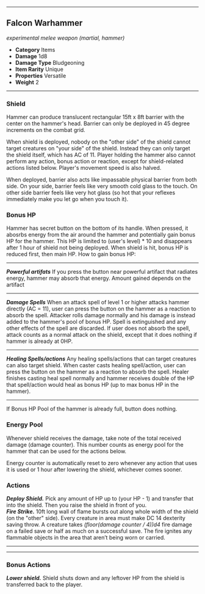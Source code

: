 ___
## Falcon Warhammer
*experimental melee weapon (martial, hammer)*
- **Category** Items
- **Damage** 1d8
- **Damage Type** Bludgeoning
- **Item Rarity** Unique
- **Properties** Versatile
- **Weight** 2
___
### Shield
Hammer can produce translucent rectangular 15ft x 8ft barrier with the center on the hammer's head. Barrier can only be deployed in 45 degree increments on the combat grid.

When shield is deployed, nobody on the "other side" of the shield cannot target creatures on "your side" of the shield. Instead they can only target the shield itself, which has AC of 11. Player holding the hammer also cannot perform any action, bonus action or reaction, except for shield-related actions listed below. Player's movement speed is also halved.

When deployed, barrier also acts like impassable physical barrier from both side. On your side, barrier feels like very smooth cold glass to the touch. On other side barrier feels like very hot glass (so hot that your reflexes immediately make you let go when you touch it).

### Bonus HP
Hammer has secret button on the bottom of its handle. When pressed, it abosrbs energy from the air around the hammer and potentially gain bonus HP for the hammer. This HP is limited to (user's level) * 10 and disappears after 1 hour of shield not being deployed. When shield is hit, bonus HP is reduced first, then main HP. How to gain bonus HP:
___
***Powerful artifats*** If you press the button near powerful artifact that radiates energy, hammer may absorb that energy. Amount gained depends on the artifact
___
***Damage Spells*** When an attack spell of level 1 or higher attacks hammer directly (AC = 11), user can press the button on the hammer as a reaction to absorb the spell. Attacker rolls damage normally and his damage is instead added to the hammer's pool of bonus HP. Spell is extinguished and any other effects of the spell are discarded. If user does not absorb the spell, attack counts as a normal attack on the shield, except that it does nothing if hammer is already at 0HP.
___
***Healing Spells/actions*** Any healing spells/actions that can target creatures can also target shield. When caster casts healing spell/action, user can press the button on the hammer as a reaction to absorb the spell. Healer finishes casting heal spell normally and hammer receives double of the HP that spell/action would heal as bonus HP (up to max bonus HP in the hammer).
___
If Bonus HP Pool of the hammer is already full, button does nothing.
### Energy Pool

Whenever shield receives the damage, take note of the total received damage (damage counter). This number counts as energy pool for the hammer that can be used for the actions below.

Energy counter is automatically reset to zero whenever any action that uses it is used or 1 hour after lowering the shield, whichever comes sooner.

### Actions
***Deploy Shield.*** Pick any amount of HP up to (your HP - 1) and transfer that into the shield. Then you raise the shield in front of you.   
***Fire Strike.*** 10ft long wall of flame bursts out along whole width of the shield (on the "other" side). Every creature in area must make DC 14 dexterity saving throw. A creature takes *(floor(damage counter / 4))d4* fire damage on a failed save or half as much on a successful save. The fire ignites any flammable objects in the area that aren’t being worn or carried.
___
___
### Bonus Actions
***Lower shield.*** Shield shuts down and any leftover HP from the shield is transferred back to the player.